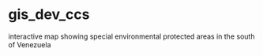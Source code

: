 # gis_dev_ccs
interactive map showing special environmental protected areas in the south of Venezuela

